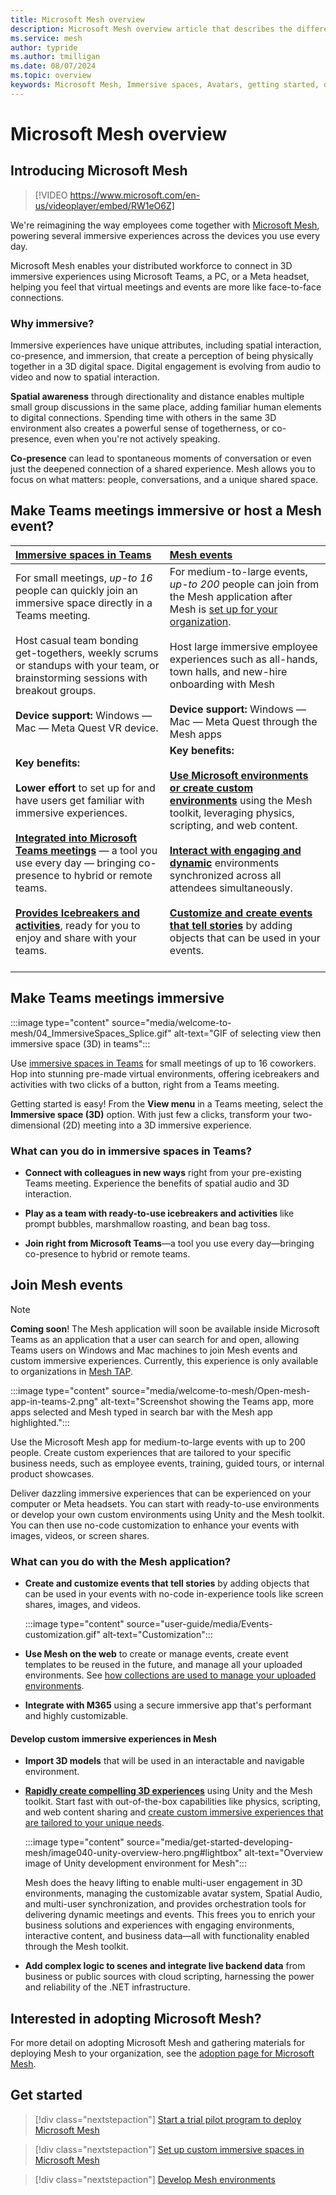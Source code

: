 ```yaml
---
title: Microsoft Mesh overview
description: Microsoft Mesh overview article that describes the different experiences of Mesh and the different reasons to use each of them.
ms.service: mesh
author: typride
ms.author: tmilligan
ms.date: 08/07/2024
ms.topic: overview
keywords: Microsoft Mesh, Immersive spaces, Avatars, getting started, documentation, features
---
```


# Microsoft Mesh overview

## Introducing Microsoft Mesh

> [!VIDEO https://www.microsoft.com/en-us/videoplayer/embed/RW1eO6Z]

We're reimagining the way employees come together with [Microsoft Mesh](https://www.microsoft.com/en-us/microsoft-teams/microsoft-mesh), powering several immersive experiences across the devices you use every day.

Microsoft Mesh enables your distributed workforce to connect in 3D immersive experiences using Microsoft Teams, a PC, or a Meta headset, helping you feel that virtual meetings and events are more like face-to-face connections.

### Why immersive?

Immersive experiences have unique attributes, including spatial interaction, co-presence, and immersion, that create a perception of being physically together in a 3D digital space. Digital engagement is evolving from audio to video and now to spatial interaction.

**Spatial awareness** through directionality and distance enables multiple small group discussions in the same place, adding familiar human elements to digital connections. Spending time with others in the same 3D environment also creates a powerful sense of togetherness, or co-presence, even when you're not actively speaking.

**Co-presence** can lead to spontaneous moments of conversation or even just the deepened connection of a shared experience. Mesh allows you to focus on what matters: people, conversations, and a unique shared space.

## Make Teams meetings immersive or host a Mesh event?

|**[Immersive spaces in Teams](#what-can-you-do-in-immersive-spaces-in-teams)** |[**Mesh events**](#what-can-you-do-with-the-mesh-application)  |
|:---------|:---------|
| For small meetings, *up-to 16* people can quickly join an immersive space directly in a Teams meeting. <br><br> Host casual team bonding get-togethers, weekly scrums or standups with your team, or brainstorming sessions with breakout groups. <br><br> **Device support:** Windows &#8212; Mac &#8212; Meta Quest VR device. | For medium-to-large events, *up-to 200* people can join from the Mesh application after Mesh is [set up for your organization](Setup/Content/preparing-your-organization.md). <br><br> Host large immersive employee experiences such as all-hands, town halls, and new-hire onboarding with Mesh <br><br> **Device support:** Windows &#8212; Mac &#8212; Meta Quest through the Mesh apps |
|**Key benefits:** <br><br> **Lower effort** to set up for and have users get familiar with immersive experiences. <br><br>**[Integrated into Microsoft Teams meetings](https://support.microsoft.com/en-us/office/get-started-with-immersive-spaces-in-microsoft-teams-4a6182f8-0f43-4c24-bb66-ef229fa221d8)** &#8212; a tool you use every day &#8212; bringing co-presence to hybrid or remote teams. <br><br> **[Provides Icebreakers and activities](https://support.microsoft.com/en-us/office/use-in-meeting-controls-for-immersive-spaces-in-microsoft-teams-ccf689d0-b47e-4e11-9eff-2ca0ce87f422#bkmk_social_games)**, ready for you to enjoy and share with your teams. | **Key benefits:** <br><br> **[Use Microsoft environments or create custom environments](develop/development-overview.md#what-you-can-do-with-mesh)** using the Mesh toolkit, leveraging physics, scripting, and web content.  <br><br> **[Interact with engaging and dynamic](user-guide/join-an-event.md)** environments synchronized across all attendees simultaneously. <br><br> **[Customize and create events that tell stories](events-guide/customize-event.md)** by adding objects that can be used in your events.  <br><br>   |

## Make Teams meetings immersive

:::image type="content" source="media/welcome-to-mesh/04_ImmersiveSpaces_Splice.gif" alt-text="GIF of selecting view then immersive space (3D) in teams":::

Use [immersive spaces in Teams](https://support.microsoft.com/en-us/topic/4a6182f8-0f43-4c24-bb66-ef229fa221d8#ID0EBH=Microsoft_Teams) for small meetings of up to 16 coworkers. Hop into stunning pre-made virtual environments, offering icebreakers and activities with two clicks of a button, right from a Teams meeting.

Getting started is easy! From the **View menu** in a Teams meeting, select the **Immersive space (3D)** option. With just few a clicks, transform your two-dimensional (2D) meeting into a 3D immersive experience.

### What can you do in immersive spaces in Teams?

- **Connect with colleagues in new ways** right from your pre-existing Teams meeting. Experience the benefits of spatial audio and 3D interaction.

- **Play as a team with ready-to-use icebreakers and activities** like prompt bubbles, marshmallow roasting, and bean bag toss.

- **Join right from Microsoft Teams**&#8212;a tool you use every day&#8212;bringing co-presence to hybrid or remote teams.

## Join Mesh events


> [!NOTE]
> **Coming soon**! The Mesh application will soon be available inside Microsoft Teams as an application that a user can search for and open, allowing Teams users on Windows and Mac machines to join Mesh events and custom immersive experiences. Currently, this experience is only available to organizations in [Mesh TAP](develop/mesh-tap-participants.md).
>
> :::image type="content" source="media/welcome-to-mesh/Open-mesh-app-in-teams-2.png" alt-text="Screenshot showing the Teams app, more apps selected and Mesh typed in search bar with the Mesh app highlighted.":::

Use the Microsoft Mesh app for medium-to-large events with up to 200 people. Create custom experiences that are tailored to your specific business needs, such as employee events, training, guided tours, or internal product showcases.

Deliver dazzling immersive experiences that can be experienced on your computer or Meta headsets. You can start with ready-to-use environments or develop your own custom environments using Unity and the Mesh toolkit. You can then use no-code customization to enhance your events with images, videos, or screen shares.

### What can you do with the Mesh application?

- **Create and customize events that tell stories** by adding objects that can be used in your events with no-code in-experience tools like screen shares, images, and videos.

    :::image type="content" source="user-guide/media/Events-customization.gif" alt-text="Customization":::

- **Use Mesh on the web** to create or manage events, create event templates to be reused in the future, and manage all your uploaded environments. See [how collections are used to manage your uploaded environments](setup/Content/manage-mesh-on-web.md).

- **Integrate with M365** using a secure immersive app that's performant and highly customizable.

#### Develop custom immersive experiences in Mesh

- **Import 3D models** that will be used in an interactable and navigable environment.

- **[Rapidly create compelling 3D experiences](develop/development-overview.md#what-you-can-do-with-mesh)** using Unity and the Mesh toolkit. Start fast with out-of-the-box capabilities like physics, scripting, and web content sharing and [create custom immersive experiences that are tailored to your unique needs](develop/development-overview.md).

    :::image type="content" source="media/get-started-developing-mesh/image040-unity-overview-hero.png#lightbox" alt-text="Overview image of Unity development environment for Mesh":::

    Mesh does the heavy lifting to enable multi-user engagement in 3D environments, managing the customizable avatar system, Spatial Audio, and multi-user synchronization, and provides orchestration tools for delivering dynamic meetings and events. This frees you to enrich your business solutions and experiences with engaging environments, interactive content, and business data&#8212;all with functionality enabled through the Mesh toolkit.

- **Add complex logic to scenes and integrate live backend data** from business or public sources with cloud scripting, harnessing the power and reliability of the .NET infrastructure.

## Interested in adopting Microsoft Mesh?

For more detail on adopting Microsoft Mesh and gathering materials for deploying Mesh to your organization, see the [adoption page for Microsoft Mesh](https://adoption.microsoft.com/en-us/microsoft-mesh/).

## Get started

> [!div class="nextstepaction"]
> [Start a trial pilot program to deploy Microsoft Mesh](Setup/Content/it-admin-led-trials.md)

> [!div class="nextstepaction"]
> [Set up custom immersive spaces in Microsoft Mesh](Setup/Content/setup-m365-mesh.md)

> [!div class="nextstepaction"]
> [Develop Mesh environments](develop/development-overview.md)
